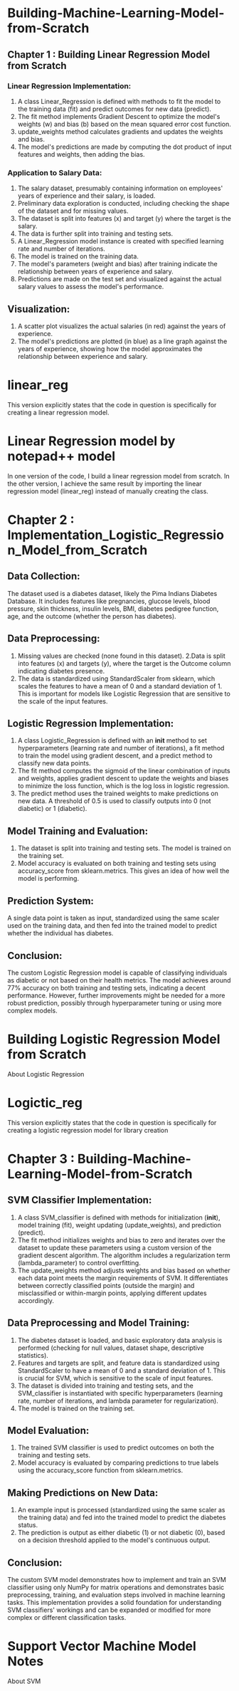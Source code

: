 # Building-Machine-Learning-Model-from-Scratch
## Chapter 1 : Building Linear Regression Model from Scratch
### Linear Regression Implementation:
1. A class Linear_Regression is defined with methods to fit the model to the training data (fit) and predict outcomes for new data (predict).
2. The fit method implements Gradient Descent to optimize the model's weights (w) and bias (b) based on the mean squared error cost function.
3. update_weights method calculates gradients and updates the weights and bias.
4. The model's predictions are made by computing the dot product of input features and weights, then adding the bias.

### Application to Salary Data:
1. The salary dataset, presumably containing information on employees' years of experience and their salary, is loaded.
2. Preliminary data exploration is conducted, including checking the shape of the dataset and for missing values.
3. The dataset is split into features (x) and target (y) where the target is the salary.
4. The data is further split into training and testing sets.
5. A Linear_Regression model instance is created with specified learning rate and number of iterations.
6. The model is trained on the training data.
7. The model's parameters (weight and bias) after training indicate the relationship between years of experience and salary.
8. Predictions are made on the test set and visualized against the actual salary values to assess the model's performance.

## Visualization:
1. A scatter plot visualizes the actual salaries (in red) against the years of experience.
2. The model's predictions are plotted (in blue) as a line graph against the years of experience, showing how the model approximates the relationship between experience and salary.

# linear_reg 
This version explicitly states that the code in question is specifically for creating a linear regression model.

# Linear Regression model by notepad++ model
In one version of the code, I build a linear regression model from scratch. In the other version, I achieve the same result by importing the linear regression model (linear_reg) instead of manually creating the class. 


# Chapter 2 : Implementation_Logistic_Regression_Model_from_Scratch
## Data Collection:
The dataset used is a diabetes dataset, likely the Pima Indians Diabetes Database. It includes features like pregnancies, glucose levels, blood pressure, skin thickness, insulin levels, BMI, diabetes pedigree function, age, and the outcome (whether the person has diabetes).

## Data Preprocessing:
1. Missing values are checked (none found in this dataset).
 2.Data is split into features (x) and targets (y), where the target is the Outcome column indicating diabetes presence.
3. The data is standardized using StandardScaler from sklearn, which scales the features to have a mean of 0 and a standard deviation of 1. This is important for models like Logistic Regression that are sensitive to the scale of the input features.
## Logistic Regression Implementation:
1. A class Logistic_Regression is defined with an __init__ method to set hyperparameters (learning rate and number of iterations), a fit method to train the model using gradient descent, and a predict method to classify new data points.
2. The fit method computes the sigmoid of the linear combination of inputs and weights, applies gradient descent to update the weights and biases to minimize the loss function, which is the log loss in logistic regression.
3. The predict method uses the trained weights to make predictions on new data. A threshold of 0.5 is used to classify outputs into 0 (not diabetic) or 1 (diabetic).
## Model Training and Evaluation:
1. The dataset is split into training and testing sets. The model is trained on the training set.
2. Model accuracy is evaluated on both training and testing sets using accuracy_score from sklearn.metrics. This gives an idea of how well the model is performing.
## Prediction System:
A single data point is taken as input, standardized using the same scaler used on the training data, and then fed into the trained model to predict whether the individual has diabetes.
## Conclusion:
The custom Logistic Regression model is capable of classifying individuals as diabetic or not based on their health metrics. The model achieves around 77% accuracy on both training and testing sets, indicating a decent performance. However, further improvements might be needed for a more robust prediction, possibly through hyperparameter tuning or using more complex models.
# Building Logistic Regression Model from Scratch
About Logistic Regression 
# Logictic_reg
This version explicitly states that the code in question is specifically for creating a logistic regression model for  library creation

# Chapter 3 : Building-Machine-Learning-Model-from-Scratch

## SVM Classifier Implementation:
1. A class SVM_classifier is defined with methods for initialization (__init__), model training (fit), weight updating (update_weights), and prediction (predict).
2. The fit method initializes weights and bias to zero and iterates over the dataset to update these parameters using a custom version of the gradient descent algorithm. The algorithm includes a regularization term (lambda_parameter) to control overfitting.
3. The update_weights method adjusts weights and bias based on whether each data point meets the margin requirements of SVM. It differentiates between correctly classified points (outside the margin) and misclassified or within-margin points, applying different updates accordingly.

## Data Preprocessing and Model Training:
1. The diabetes dataset is loaded, and basic exploratory data analysis is performed (checking for null values, dataset shape, descriptive statistics).
2. Features and targets are split, and feature data is standardized using StandardScaler to have a mean of 0 and a standard deviation of 1. This is crucial for SVM, which is sensitive to the scale of input features.
3. The dataset is divided into training and testing sets, and the SVM_classifier is instantiated with specific hyperparameters (learning rate, number of iterations, and lambda parameter for regularization).
4. The model is trained on the training set.

## Model Evaluation:
1. The trained SVM classifier is used to predict outcomes on both the training and testing sets.
2. Model accuracy is evaluated by comparing predictions to true labels using the accuracy_score function from sklearn.metrics.

## Making Predictions on New Data:
1. An example input is processed (standardized using the same scaler as the training data) and fed into the trained model to predict the diabetes status.
2. The prediction is output as either diabetic (1) or not diabetic (0), based on a decision threshold applied to the model's continuous output.

## Conclusion:
The custom SVM model demonstrates how to implement and train an SVM classifier using only NumPy for matrix operations and demonstrates basic preprocessing, training, and evaluation steps involved in machine learning tasks. This implementation provides a solid foundation for understanding SVM classifiers' workings and can be expanded or modified for more complex or different classification tasks.

# Support Vector Machine Model Notes 
About SVM


 

